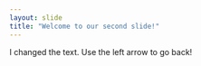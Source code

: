 ```yaml
---
layout: slide
title: "Welcome to our second slide!"
---
```

I changed the text.
Use the left arrow to go back!
